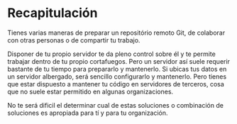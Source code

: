 # Recapitulación

Tienes varias maneras de preparar un repositório remoto Git, de colaborar con otras personas o de compartir tu trabajo.

Disponer de tu propio servidor te da pleno control sobre él y te permite trabajar dentro de tu propio cortafuegos. Pero un servidor así suele requerir bastante de tu tiempo para prepararlo y mantenerlo. Si ubicas tus datos en un servidor albergado, será sencillo configurarlo y mantenerlo. Pero tienes que estar dispuesto a mantener tu código en servidores de terceros, cosa que no suele estar permitido en algunas organizaciones.

No te será dificil el determinar cual de estas soluciones o combinación de soluciones es apropiada para tí y para tu organización.
